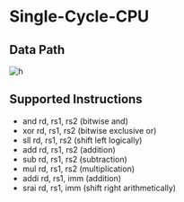 # Single-Cycle-CPU
## Data Path
![h](https://user-images.githubusercontent.com/52776608/170581149-9e05844f-d834-4dfa-86ee-ca111352d836.png)
## Supported Instructions
* and rd, rs1, rs2 (bitwise and)
* xor rd, rs1, rs2 (bitwise exclusive or)
* sll rd, rs1, rs2 (shift left logically)
* add rd, rs1, rs2 (addition)
* sub rd, rs1, rs2 (subtraction)
* mul rd, rs1, rs2 (multiplication)
* addi rd, rs1, imm (addition)
* srai rd, rs1, imm (shift right arithmetically)
